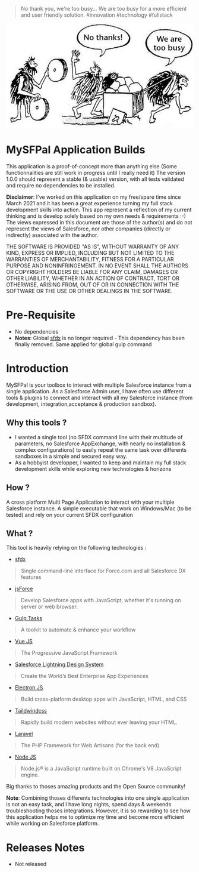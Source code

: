 > No thank you, we're too busy... 
> We are too busy for a more efficient and user friendly solution. 
>  #innovation #technology #fullstack

![No Thanks, We are too busy ...](https://github.com/mokchend/mysfpal-builds/blob/main/WeAreTooBusy.png)

# MySFPal Application Builds
This application is a proof-of-concept more than anything else (Some functionnalities are still work in progress until I really need it)
The version 1.0.0 should represent a stable (& usable) version, with all tests validated and require no dependencies to be installed.

__Disclaimer__: 
I've worked on this application on my free/spare time since March 2021 and it has been a great experience turning my full stack development skills into action.
This app represent a reflection of my current thinking and is develop solely based on my own needs & requirements :-) 
The views expressed in this document are those of the author(s) and do not represent the views of Salesforce, nor other companies (directly or indirectly) associated with the author.

THE SOFTWARE IS PROVIDED "AS IS", WITHOUT WARRANTY OF ANY KIND, EXPRESS OR
IMPLIED, INCLUDING BUT NOT LIMITED TO THE WARRANTIES OF MERCHANTABILITY,
FITNESS FOR A PARTICULAR PURPOSE AND NONINFRINGEMENT. IN NO EVENT SHALL THE
AUTHORS OR COPYRIGHT HOLDERS BE LIABLE FOR ANY CLAIM, DAMAGES OR OTHER
LIABILITY, WHETHER IN AN ACTION OF CONTRACT, TORT OR OTHERWISE, ARISING FROM,
OUT OF OR IN CONNECTION WITH THE SOFTWARE OR THE USE OR OTHER DEALINGS IN
THE SOFTWARE.

# Pre-Requisite
* No dependencies
* __Notes__: Global [sfdx](https://developer.salesforce.com/tools/sfdxcli) is no longer required - This dependency has been finally removed. Same applied for global gulp command 

# Introduction
MySFPal is your toolbox to interact with multiple Salesforce instance from a single application.
As a Salesforce Admin user, I have often use different tools & plugins to connect and interact with 
all my Salesforce instance (from development, integration,acceptance & production sandbox).

## Why this tools ?
* I wanted a single tool (no SFDX command line with their multitude of parameters, no Salesforce AppExchange, with nearly no installation & complex configurations) to easily repeat the same task over differents sandboxes in a simple and secured easy way.
*  As a hobbyist developper, I wanted to keep and maintain my full stack development skills while exploring new technologies & horizons
  
## How ?
A cross platform Multi Page Application to interact with your multiple Salesforce instance.
A simple executable that work on Windows/Mac (to be tested) and rely on your current SFDX configuration

## What ?
This tool is heavily relying on the following technologies :
* [sfdx](https://developer.salesforce.com/tools/sfdxcli)
> Single command-line interface for Force.com and all Salesforce DX features
* [jsForce](https://jsforce.github.io/)
> Develop Salesforce apps with JavaScript, whether it's running on server or web browser. 
* [Gulp Tasks](https://gulpjs.com/) 
> A toolkit to automate & enhance your workflow
* [Vue JS](https://vuejs.org/) 
> The Progressive JavaScript Framework
* [Salesforce Lightning Design System](https://www.lightningdesignsystem.com/) 
> Create the World’s Best Enterprise App Experiences
* [Electron JS](https://vuejs.org/)
> Build cross-platform desktop apps with JavaScript, HTML, and CSS
* [Taildwindcss](https://tailwindcss.com/)
> Rapidly build modern websites without ever leaving your HTML.
* [Laravel](https://laravel.com/)
> The PHP Framework for Web Artisans (for the back end)
* [Node JS](https://nodejs.org/en/)
> Node.js® is a JavaScript runtime built on Chrome's V8 JavaScript engine.

Big thanks to thoses amazing products and the Open Source community!

__Note__: Combining thoses differents technologies into one single application is not an easy task, and I have long nights, spend days & weekends troubleshooting thoses integrations. However, it is so rewarding to see how this application helps me to optimize my time and become more efficient while working on Salesforce platform.


 
# Releases Notes
* Not released
